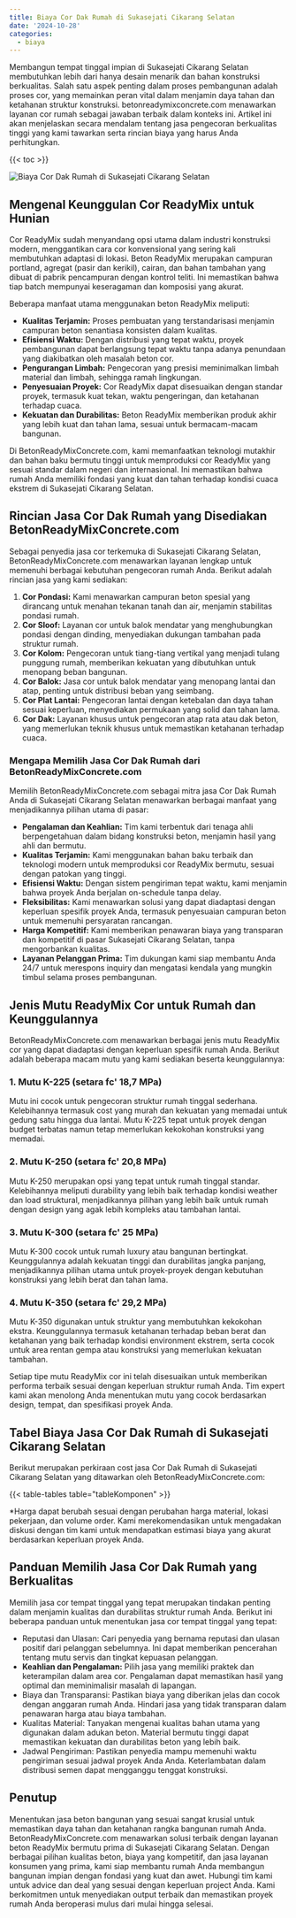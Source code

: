 ```yaml
---
title: Biaya Cor Dak Rumah di Sukasejati Cikarang Selatan
date: '2024-10-28'
categories:
  - biaya
---
```


Membangun tempat tinggal impian di Sukasejati Cikarang Selatan membutuhkan lebih dari hanya desain menarik dan bahan konstruksi berkualitas. Salah satu aspek penting dalam proses pembangunan adalah proses cor, yang memainkan peran vital dalam menjamin daya tahan dan ketahanan struktur konstruksi. betonreadymixconcrete.com menawarkan layanan cor rumah sebagai jawaban terbaik dalam konteks ini. Artikel ini akan menjelaskan secara mendalam tentang jasa pengecoran berkualitas tinggi yang kami tawarkan serta rincian biaya yang harus Anda perhitungkan.

{{< toc >}}

![Biaya Cor Dak Rumah di Sukasejati Cikarang Selatan](https://betoncor8.github.io/cor/harga-beton-readymix-concrete%20(30).png)

## Mengenal Keunggulan Cor ReadyMix untuk Hunian

Cor ReadyMix sudah menyandang opsi utama dalam industri konstruksi modern, menggantikan cara cor konvensional yang sering kali membutuhkan adaptasi di lokasi. Beton ReadyMix merupakan campuran portland, agregat (pasir dan kerikil), cairan, dan bahan tambahan yang dibuat di pabrik pencampuran dengan kontrol teliti. Ini memastikan bahwa tiap batch mempunyai keseragaman dan komposisi yang akurat.

Beberapa manfaat utama menggunakan beton ReadyMix meliputi:

- **Kualitas Terjamin:** Proses pembuatan yang terstandarisasi menjamin campuran beton senantiasa konsisten dalam kualitas.
- **Efisiensi Waktu:** Dengan distribusi yang tepat waktu, proyek pembangunan dapat berlangsung tepat waktu tanpa adanya penundaan yang diakibatkan oleh masalah beton cor.
- **Pengurangan Limbah:** Pengecoran yang presisi meminimalkan limbah material dan limbah, sehingga ramah lingkungan.
- **Penyesuaian Proyek:** Cor ReadyMix dapat disesuaikan dengan standar proyek, termasuk kuat tekan, waktu pengeringan, dan ketahanan terhadap cuaca.
- **Kekuatan dan Durabilitas:** Beton ReadyMix memberikan produk akhir yang lebih kuat dan tahan lama, sesuai untuk bermacam-macam bangunan.

Di BetonReadyMixConcrete.com, kami memanfaatkan teknologi mutakhir dan bahan baku bermutu tinggi untuk memproduksi cor ReadyMix yang sesuai standar dalam negeri dan internasional. Ini memastikan bahwa rumah Anda memiliki fondasi yang kuat dan tahan terhadap kondisi cuaca ekstrem di Sukasejati Cikarang Selatan.

## Rincian Jasa Cor Dak Rumah yang Disediakan BetonReadyMixConcrete.com

Sebagai penyedia jasa cor terkemuka di Sukasejati Cikarang Selatan, BetonReadyMixConcrete.com menawarkan layanan lengkap untuk memenuhi berbagai kebutuhan pengecoran rumah Anda. Berikut adalah rincian jasa yang kami sediakan:

1. **Cor Pondasi:** Kami menawarkan campuran beton spesial yang dirancang untuk menahan tekanan tanah dan air, menjamin stabilitas pondasi rumah.
2. **Cor Sloof:** Layanan cor untuk balok mendatar yang menghubungkan pondasi dengan dinding, menyediakan dukungan tambahan pada struktur rumah.
3. **Cor Kolom:** Pengecoran untuk tiang-tiang vertikal yang menjadi tulang punggung rumah, memberikan kekuatan yang dibutuhkan untuk menopang beban bangunan.
4. **Cor Balok:** Jasa cor untuk balok mendatar yang menopang lantai dan atap, penting untuk distribusi beban yang seimbang.
5. **Cor Plat Lantai:** Pengecoran lantai dengan ketebalan dan daya tahan sesuai keperluan, menyediakan permukaan yang solid dan tahan lama.
6. **Cor Dak:** Layanan khusus untuk pengecoran atap rata atau dak beton, yang memerlukan teknik khusus untuk memastikan ketahanan terhadap cuaca.

### Mengapa Memilih Jasa Cor Dak Rumah dari BetonReadyMixConcrete.com

Memilih BetonReadyMixConcrete.com sebagai mitra jasa Cor Dak Rumah Anda di Sukasejati Cikarang Selatan menawarkan berbagai manfaat yang menjadikannya pilihan utama di pasar:

- **Pengalaman dan Keahlian:** Tim kami terbentuk dari tenaga ahli berpengetahuan dalam bidang konstruksi beton, menjamin hasil yang ahli dan bermutu.
- **Kualitas Terjamin:** Kami menggunakan bahan baku terbaik dan teknologi modern untuk memproduksi cor ReadyMix bermutu, sesuai dengan patokan yang tinggi.
- **Efisiensi Waktu:** Dengan sistem pengiriman tepat waktu, kami menjamin bahwa proyek Anda berjalan on-schedule tanpa delay.
- **Fleksibilitas:** Kami menawarkan solusi yang dapat diadaptasi dengan keperluan spesifik proyek Anda, termasuk penyesuaian campuran beton untuk memenuhi persyaratan rancangan.
- **Harga Kompetitif:** Kami memberikan penawaran biaya yang transparan dan kompetitif di pasar Sukasejati Cikarang Selatan, tanpa mengorbankan kualitas.
- **Layanan Pelanggan Prima:** Tim dukungan kami siap membantu Anda 24/7 untuk merespons inquiry dan mengatasi kendala yang mungkin timbul selama proses pembangunan.

## Jenis Mutu ReadyMix Cor untuk Rumah dan Keunggulannya

BetonReadyMixConcrete.com menawarkan berbagai jenis mutu ReadyMix cor yang dapat diadaptasi dengan keperluan spesifik rumah Anda. Berikut adalah beberapa macam mutu yang kami sediakan beserta keunggulannya:

### 1\. Mutu K-225 (setara fc' 18,7 MPa)

Mutu ini cocok untuk pengecoran struktur rumah tinggal sederhana. Kelebihannya termasuk cost yang murah dan kekuatan yang memadai untuk gedung satu hingga dua lantai. Mutu K-225 tepat untuk proyek dengan budget terbatas namun tetap memerlukan kekokohan konstruksi yang memadai.

### 2\. Mutu K-250 (setara fc' 20,8 MPa)

Mutu K-250 merupakan opsi yang tepat untuk rumah tinggal standar. Kelebihannya meliputi durability yang lebih baik terhadap kondisi weather dan load struktural, menjadikannya pilihan yang lebih baik untuk rumah dengan design yang agak lebih kompleks atau tambahan lantai.

### 3\. Mutu K-300 (setara fc' 25 MPa)

Mutu K-300 cocok untuk rumah luxury atau bangunan bertingkat. Keunggulannya adalah kekuatan tinggi dan durabilitas jangka panjang, menjadikannya pilihan utama untuk proyek-proyek dengan kebutuhan konstruksi yang lebih berat dan tahan lama.

### 4\. Mutu K-350 (setara fc' 29,2 MPa)

Mutu K-350 digunakan untuk struktur yang membutuhkan kekokohan ekstra. Keunggulannya termasuk ketahanan terhadap beban berat dan ketahanan yang baik terhadap kondisi environment ekstrem, serta cocok untuk area rentan gempa atau konstruksi yang memerlukan kekuatan tambahan.

Setiap tipe mutu ReadyMix cor ini telah disesuaikan untuk memberikan performa terbaik sesuai dengan keperluan struktur rumah Anda. Tim expert kami akan menolong Anda menentukan mutu yang cocok berdasarkan design, tempat, dan spesifikasi proyek Anda.

## Tabel Biaya Jasa Cor Dak Rumah di Sukasejati Cikarang Selatan

Berikut merupakan perkiraan cost jasa Cor Dak Rumah di Sukasejati Cikarang Selatan yang ditawarkan oleh BetonReadyMixConcrete.com:

{{< table-tables table="tableKomponen" >}}

\*Harga dapat berubah sesuai dengan perubahan harga material, lokasi pekerjaan, dan volume order. Kami merekomendasikan untuk mengadakan diskusi dengan tim kami untuk mendapatkan estimasi biaya yang akurat berdasarkan keperluan proyek Anda.

## Panduan Memilih Jasa Cor Dak Rumah yang Berkualitas

Memilih jasa cor tempat tinggal yang tepat merupakan tindakan penting dalam menjamin kualitas dan durabilitas struktur rumah Anda. Berikut ini beberapa panduan untuk menentukan jasa cor tempat tinggal yang tepat:

- Reputasi dan Ulasan: Cari penyedia yang bernama reputasi dan ulasan positif dari pelanggan sebelumnya. Ini dapat memberikan pencerahan tentang mutu servis dan tingkat kepuasan pelanggan.
- **Keahlian dan Pengalaman:** Pilih jasa yang memiliki praktek dan keterampilan dalam area cor. Pengalaman dapat memastikan hasil yang optimal dan meminimalisir masalah di lapangan.
- Biaya dan Transparansi: Pastikan biaya yang diberikan jelas dan cocok dengan anggaran rumah Anda. Hindari jasa yang tidak transparan dalam penawaran harga atau biaya tambahan.
- Kualitas Material: Tanyakan mengenai kualitas bahan utama yang digunakan dalam adukan beton. Material bermutu tinggi dapat memastikan kekuatan dan durabilitas beton yang lebih baik.
- Jadwal Pengiriman: Pastikan penyedia mampu memenuhi waktu pengiriman sesuai jadwal proyek Anda Anda. Keterlambatan dalam distribusi semen dapat mengganggu tenggat konstruksi.

## Penutup

Menentukan jasa beton bangunan yang sesuai sangat krusial untuk memastikan daya tahan dan ketahanan rangka bangunan rumah Anda. BetonReadyMixConcrete.com menawarkan solusi terbaik dengan layanan beton ReadyMix bermutu prima di Sukasejati Cikarang Selatan. Dengan berbagai pilihan kualitas beton, biaya yang kompetitif, dan jasa layanan konsumen yang prima, kami siap membantu rumah Anda membangun bangunan impian dengan fondasi yang kuat dan awet. Hubungi tim kami untuk advice dan deal yang sesuai dengan keperluan project Anda. Kami berkomitmen untuk menyediakan output terbaik dan memastikan proyek rumah Anda beroperasi mulus dari mulai hingga selesai.
